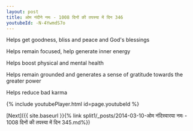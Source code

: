 ```yaml
---
layout: post
title: ओम नंदीने नमः - 1008 दिनों की तपस्या में दिन 346
youtubeId: -N-4YwmdS7o
---
```

 
 
Helps get goodness, bliss and peace and God's blessings
 
Helps remain focused, help generate inner energy 
 
Helps boost physical and mental health 
 
Helps remain grounded and generates a sense of gratitude towards the greater power 
 
Helps reduce bad karma
 
 
 
 


{% include youtubePlayer.html id=page.youtubeId %}
 
[Next]({{ site.baseurl }}{% link  split1/_posts/2014-03-10-ओम नंदिस्वारया नमः - 1008 दिनों की तपस्या में दिन 345.md%})
 
